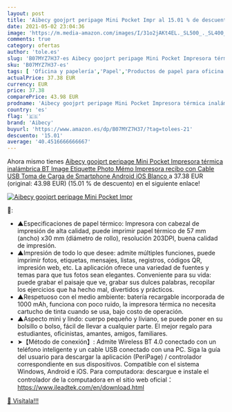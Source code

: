 ```yaml
---
layout: post
title: 'Aibecy goojprt peripage Mini Pocket Impr al 15.01 % de descuento'
date: 2021-05-02 23:04:36
image: 'https://m.media-amazon.com/images/I/31o2jAKt4EL._SL500_._SL400_.jpg'
comments: true
category: ofertas
author: 'tole.es'
slug: 'B07MYZ7H37-es Aibecy goojprt peripage Mini Pocket Impresora térmica...'
sku: 'B07MYZ7H37-es'
tags: [ 'Oficina y papelería','Papel','Productos de papel para oficina','Rollos de papel térmico','aibecy','android', ]
actualPrice: 37.38 EUR
currency: EUR
price: 37.38
comparePrice: 43.98 EUR
prodname: 'Aibecy goojprt peripage Mini Pocket Impresora térmica inalámbrica BT Image Etiquette Photo Mémo Impresora recibo con Cable USB Toma de Carga de Smartphone Android iOS  Blanco '
country: 'es'
flag: '🇪🇸'
brand: 'Aibecy'
buyurl: 'https://www.amazon.es/dp/B07MYZ7H37/?tag=tolees-21'
descuento: '15.01'
average: '40.4516666666667'
---
```


Ahora mismo tienes [Aibecy goojprt peripage Mini Pocket Impresora térmica inalámbrica BT Image Etiquette Photo Mémo Impresora recibo con Cable USB Toma de Carga de Smartphone Android iOS  Blanco ](https://www.amazon.es/dp/B07MYZ7H37/?tag=tolees-21) a 37.38 EUR (original: 43.98 EUR) (15.01 %  de descuento) en el siguiente enlace!

[![Aibecy goojprt peripage Mini Pocket Impr](https://m.media-amazon.com/images/I/31o2jAKt4EL._SL500_._SL400_.jpg)](https://www.amazon.es/dp/B07MYZ7H37/?tag=tolees-21)

🔎:

- ▲Especificaciones de papel térmico: Impresora con cabezal de impresión de alta calidad, puede imprimir papel térmico de 57 mm (ancho) x30 mm (diámetro de rollo), resolución 203DPI, buena calidad de impresión.
- ▲Impresión de todo lo que desee: admite múltiples funciones, puede imprimir fotos, etiquetas, mensajes, listas, registros, códigos QR, impresión web, etc. La aplicación ofrece una variedad de fuentes y temas para que tus fotos sean elegantes. Conveniente para su vida: puede grabar el paisaje que ve, grabar sus dulces palabras, recopilar los ejercicios que ha hecho mal, divertidos y prácticos.
- ▲Respetuoso con el medio ambiente: batería recargable incorporada de 1000 mAh, funciona con poco ruido, la impresora térmica no necesita cartucho de tinta cuando se usa, bajo costo de operación.
- ▲Aspecto mini y lindo: cuerpo pequeño y liviano, se puede poner en su bolsillo o bolso, fácil de llevar a cualquier parte. El mejor regalo para estudiantes, oficinistas, amantes, amigos, familiares.
- ➤【Método de conexión】: Admite Wireless BT 4.0 conectado con un teléfono inteligente y un cable USB conectado con una PC. Siga la guía del usuario para descargar la aplicación (PeriPage) / controlador correspondiente en sus dispositivos. Compatible con el sistema Windows, Android e iOS. Para computadora: descargue e instale el controlador de la computadora en el sitio web oficial：https://www.ileadtek.com/en/download.html

[🛒 Visítala!!!](https://www.amazon.es/dp/B07MYZ7H37/?tag=tolees-21)
